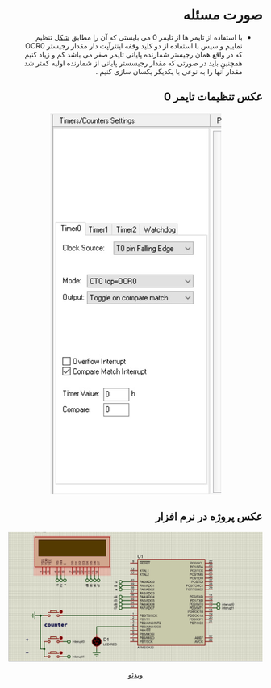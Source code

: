 <div dir="rtl"> 

# صورت مسئله

- با استفاده از تایمر ها از تایمر 0 می بایستی که آن را مطابق [شکل](#عکس-تنظیمات-تایمر-0) تنظیم نماییم و سپس با استفاده از دو کلید وقفه اینترآپت دار مقدار رجیستر OCR0 که در واقع همان رجیستر شمارنده پایانی تایمر صفر می باشد کم و زیاد کنیم همچنین باید در صورتی که مقدار رجیسستر پایانی از شمارنده اولیه کمتر شد مقدار آنها را به نوعی با یکدیگر یکسان سازی کنیم .
## عکس تنظیمات تایمر 0

<div align="center">

![timer0-setting-img](./timer0_setting_setup.jpg)

</div>

## عکس پروژه در نرم افزار
![image](./Timer_lcd.JPG)
<div align="center"><a href="./Timer_lcd.mp4" > ویدئو </div>





</div>